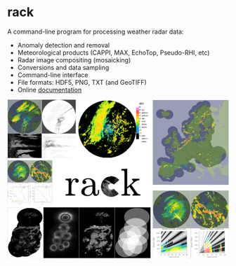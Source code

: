 # rack
A command-line program for processing weather radar data:

* Anomaly detection and removal
* Meteorological products (CAPPI, MAX, EchoTop, Pseudo-RHI, etc)
* Radar image compositing (mosaicking)
* Conversions and data sampling
* Command-line interface
* File formats: HDF5, PNG, TXT (and GeoTIFF)
* Online [documentation]("https://fmidev.github.io/rack/")

![Rack cover](./cover/rack-cover.png)
